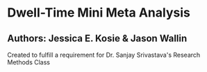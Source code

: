 # Dwell-Time Mini Meta Analysis

## Authors: Jessica E. Kosie & Jason Wallin

Created to fulfill a requirement for Dr. Sanjay Srivastava's Research Methods Class